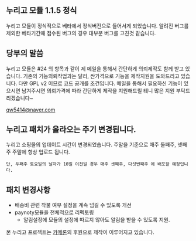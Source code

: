 ## 누리고 모듈 1.1.5 정식

누리고 모듈이 정식적으로 베타에서 정식버전으로 들어서게 되었습니다.
알려진 버그를 제외한 베타기간때 접수된 버그의 경우 대부분 버그를 고친것 같습니다.

## 당부의 말씀
누리고 모듈은 #24 의 항목과 같이 제 메일을 통해서 간단하게 의뢰제작도 함께 받고 있습니다. 기존의 기능의뢰작업과는 달리, 싼가격으로 기능을 제작지원을 도와드리고 있습니다. 다만 GPL v2 이므로 코드 공개를 조건입니다. 메일을 통해서 필요하신 기능이 있으시면 남겨주시면 의뢰가격에 따라 간단하게 제작을 지원해드릴 테니 많은 지원 부탁드리겠습니다~

qw5414@naver.com

## 누리고 패치가 올라오는 주기 변경됩니다.
누리고 쇼핑몰의 업데이트 시간이 변경되었습니다.
주말을 기준으로 매주 둘째주, 넷째주 주말에 항상 업로드 됩니다.

`단, 두째주 토요일의 날자가 10일 이전일 경우 매주 셋째주, 다섯번째주 에 배포할 예정입니다.`


## 패치 변경사항
* 배송비 관련 착불 여부 설정을 계속 넘길 수 있도록 개선
* paynoty모듈을 전체적으로 리펙토링
	* 알림설정에 모듈의 설정에 따르지 않아도 알림을 받을 수 있도록 지원.

본 누리고 프로젝트는 [카메론](http://www.cameron.co.kr)의 후원으로 제작이 이루어지고 있습니다.